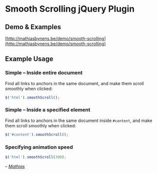 # Smooth Scrolling jQuery Plugin

## Demo & Examples

[http://mathiasbynens.be/demo/smooth-scrolling](http://mathiasbynens.be/demo/smooth-scrolling)

## Example Usage

### Simple – Inside entire document

Find all links to anchors in the same document, and make them scroll smoothly when clicked:

```js
$('html').smoothScroll();
```

### Simple – Inside a specified element

Find all links to anchors in the same document inside `#content`, and make them scroll smoothly when clicked:

```js
$('#content').smoothScroll();
```

### Specifying animation speed

```js
$('html').smoothScroll(300);
```

_– [Mathias](http://mathiasbynens.be/)_
